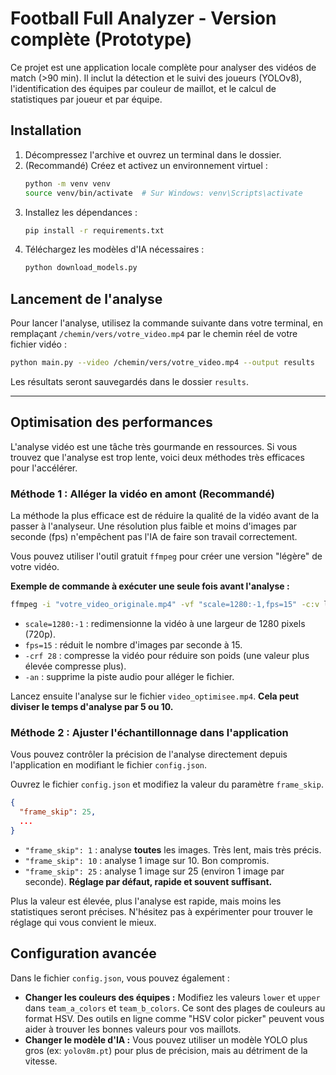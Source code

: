 # Football Full Analyzer - Version complète (Prototype)
Ce projet est une application locale complète pour analyser des vidéos de match (>90 min).
Il inclut la détection et le suivi des joueurs (YOLOv8), l'identification des équipes par couleur de maillot, et le calcul de statistiques par joueur et par équipe.

## Installation
1.  Décompressez l'archive et ouvrez un terminal dans le dossier.
2.  (Recommandé) Créez et activez un environnement virtuel :
    ```bash
    python -m venv venv
    source venv/bin/activate  # Sur Windows: venv\Scripts\activate
    ```
3.  Installez les dépendances :
    ```bash
    pip install -r requirements.txt
    ```
4.  Téléchargez les modèles d'IA nécessaires :
    ```bash
    python download_models.py
    ```

## Lancement de l'analyse
Pour lancer l'analyse, utilisez la commande suivante dans votre terminal, en remplaçant `/chemin/vers/votre_video.mp4` par le chemin réel de votre fichier vidéo :
```bash
python main.py --video /chemin/vers/votre_video.mp4 --output results
```
Les résultats seront sauvegardés dans le dossier `results`.

---

## Optimisation des performances
L'analyse vidéo est une tâche très gourmande en ressources. Si vous trouvez que l'analyse est trop lente, voici deux méthodes très efficaces pour l'accélérer.

### Méthode 1 : Alléger la vidéo en amont (Recommandé)
La méthode la plus efficace est de réduire la qualité de la vidéo avant de la passer à l'analyseur. Une résolution plus faible et moins d'images par seconde (fps) n'empêchent pas l'IA de faire son travail correctement.

Vous pouvez utiliser l'outil gratuit `ffmpeg` pour créer une version "légère" de votre vidéo.

**Exemple de commande à exécuter une seule fois avant l'analyse :**
```bash
ffmpeg -i "votre_video_originale.mp4" -vf "scale=1280:-1,fps=15" -c:v libx264 -preset veryfast -crf 28 -an "video_optimisee.mp4"
```
*   `scale=1280:-1` : redimensionne la vidéo à une largeur de 1280 pixels (720p).
*   `fps=15` : réduit le nombre d'images par seconde à 15.
*   `-crf 28` : compresse la vidéo pour réduire son poids (une valeur plus élevée compresse plus).
*   `-an` : supprime la piste audio pour alléger le fichier.

Lancez ensuite l'analyse sur le fichier `video_optimisee.mp4`. **Cela peut diviser le temps d'analyse par 5 ou 10.**

### Méthode 2 : Ajuster l'échantillonnage dans l'application
Vous pouvez contrôler la précision de l'analyse directement depuis l'application en modifiant le fichier `config.json`.

Ouvrez le fichier `config.json` et modifiez la valeur du paramètre `frame_skip`.
```json
{
  "frame_skip": 25,
  ...
}
```
*   `"frame_skip": 1` : analyse **toutes** les images. Très lent, mais très précis.
*   `"frame_skip": 10` : analyse 1 image sur 10. Bon compromis.
*   `"frame_skip": 25` : analyse 1 image sur 25 (environ 1 image par seconde). **Réglage par défaut, rapide et souvent suffisant.**

Plus la valeur est élevée, plus l'analyse est rapide, mais moins les statistiques seront précises. N'hésitez pas à expérimenter pour trouver le réglage qui vous convient le mieux.

## Configuration avancée
Dans le fichier `config.json`, vous pouvez également :
*   **Changer les couleurs des équipes :** Modifiez les valeurs `lower` et `upper` dans `team_a_colors` et `team_b_colors`. Ce sont des plages de couleurs au format HSV. Des outils en ligne comme "HSV color picker" peuvent vous aider à trouver les bonnes valeurs pour vos maillots.
*   **Changer le modèle d'IA :** Vous pouvez utiliser un modèle YOLO plus gros (ex: `yolov8m.pt`) pour plus de précision, mais au détriment de la vitesse.